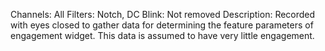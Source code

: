 Channels: All
Filters: Notch, DC
Blink: Not removed
Description: Recorded with eyes closed to gather data for determining the feature parameters of engagement widget.
This data is assumed to have very little engagement.
